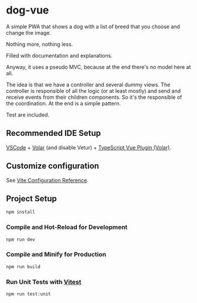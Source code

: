 # dog-vue

A simple PWA that shows a dog with a list of breed that you choose and change the image.

Nothing more, nothing less.

Filled with documentation and explanations.

Anyway, it uses a pseudo MVC, because at the end there's no model here at all.

The idea is that we have a controller and several dummy views. The controller is responsible of all the logic (or at least mostly) and send and receive events from their children components. So it's the responsible of the coordination. At the end is a simple pattern.

Test are included.

## Recommended IDE Setup

[VSCode](https://code.visualstudio.com/) + [Volar](https://marketplace.visualstudio.com/items?itemName=johnsoncodehk.volar) (and disable Vetur) + [TypeScript Vue Plugin (Volar)](https://marketplace.visualstudio.com/items?itemName=johnsoncodehk.vscode-typescript-vue-plugin).

## Customize configuration

See [Vite Configuration Reference](https://vitejs.dev/config/).

## Project Setup

```sh
npm install
```

### Compile and Hot-Reload for Development

```sh
npm run dev
```

### Compile and Minify for Production

```sh
npm run build
```

### Run Unit Tests with [Vitest](https://vitest.dev/)

```sh
npm run test:unit
```
